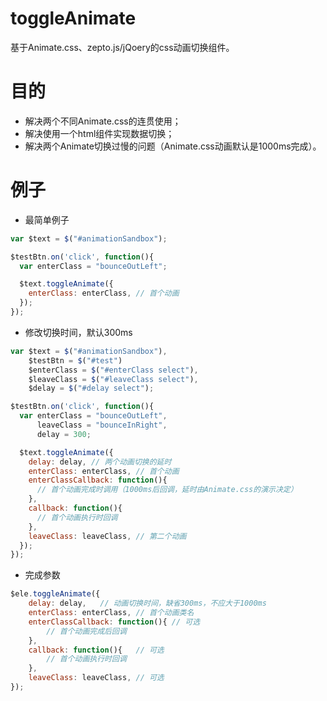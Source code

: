 # toggleAnimate
基于Animate.css、zepto.js/jQoery的css动画切换组件。

# 目的
- 解决两个不同Animate.css的连贯使用；
- 解决使用一个html组件实现数据切换；
- 解决两个Animate切换过慢的问题（Animate.css动画默认是1000ms完成）。

# 例子
- 最简单例子
```js
var $text = $("#animationSandbox");

$testBtn.on('click', function(){
  var enterClass = "bounceOutLeft";

  $text.toggleAnimate({
    enterClass: enterClass, // 首个动画
  });
});
```
- 修改切换时间，默认300ms
```js
var $text = $("#animationSandbox"),
    $testBtn = $("#test")
    $enterClass = $("#enterClass select"),
    $leaveClass = $("#leaveClass select"),
    $delay = $("#delay select");

$testBtn.on('click', function(){
  var enterClass = "bounceOutLeft",
      leaveClass = "bounceInRight",
      delay = 300;  

  $text.toggleAnimate({
    delay: delay, // 两个动画切换的延时
    enterClass: enterClass, // 首个动画
    enterClassCallback: function(){
      // 首个动画完成时调用（1000ms后回调，延时由Animate.css的演示决定）
    },
    callback: function(){
      // 首个动画执行时回调
    },
    leaveClass: leaveClass, // 第二个动画
  });
});
```
- 完成参数
```js
$ele.toggleAnimate({
    delay: delay,   // 动画切换时间，缺省300ms，不应大于1000ms
    enterClass: enterClass, // 首个动画类名
    enterClassCallback: function(){ // 可选 
        // 首个动画完成后回调 
    },
    callback: function(){   // 可选 
        // 首个动画执行时回调 
    },
    leaveClass: leaveClass, // 可选 
});
```


